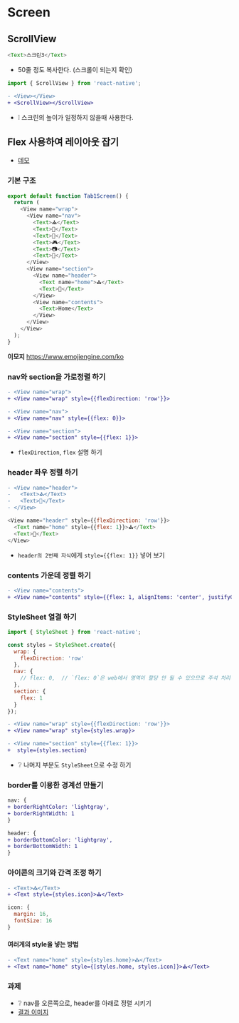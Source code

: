 # Screen

## ScrollView
```js
<Text>스크린3</Text>
```
* 50줄 정도 복사한다. (스크롤이 되는지 확인)
```js
import { ScrollView } from 'react-native';
```
```diff
- <View></View>
+ <ScrollView></ScrollView>
```
* ❕ 스크린의 높이가 일정하지 않을때 사용한다.

## Flex 사용하여 레이아웃 잡기
* [데모](https://ovdncids.github.io/html-css-curriculum/flex)

### 기본 구조
```js
export default function Tab1Screen() {
  return (
    <View name="wrap">
      <View name="nav">
        <Text>⛪</Text>
        <Text>🎡</Text>
        <Text>🎠</Text>
        <Text>🎮</Text>
        <Text>📷</Text>
        <Text>📼</Text>
      </View>
      <View name="section">
        <View name="header">
          <Text name="home">⛪</Text>
          <Text>🤖</Text>
        </View>
        <View name="contents">
          <Text>Home</Text>
        </View>
      </View>
    </View>
  );
}
```
**이모지**
https://www.emojiengine.com/ko

### nav와 section을 가로정렬 하기
```diff
- <View name="wrap">
+ <View name="wrap" style={{flexDirection: 'row'}}>
```
```diff
- <View name="nav">
+ <View name="nav" style={{flex: 0}}>
```
```diff
- <View name="section">
+ <View name="section" style={{flex: 1}}>
```
* `flexDirection`, `flex` 설명 하기

### header 좌우 정렬 하기
```diff
- <View name="header">
-   <Text>⛪</Text>
-   <Text>🤖</Text>
- </View>
```
```js
<View name="header" style={{flexDirection: 'row'}}>
  <Text name="home" style={{flex: 1}}>⛪</Text>
  <Text>🤖</Text>
</View>
```
* `header의 2번째 자식`에게 `style={{flex: 1}}` 넣어 보기

### contents 가운데 정렬 하기
```diff
- <View name="contents">
+ <View name="contents" style={{flex: 1, alignItems: 'center', justifyContent: 'center'}}>
```

### StyleSheet 열결 하기
```js
import { StyleSheet } from 'react-native';

const styles = StyleSheet.create({
  wrap: {
    flexDirection: 'row'
  },
  nav: {
    // flex: 0,  // `flex: 0`은 web에서 영역이 할당 안 될 수 있으므로 주석 처리 한다.
  },
  section: {
    flex: 1
  }
});
```
```diff
- <View name="wrap" style={{flexDirection: 'row'}}>
+ <View name="wrap" style={styles.wrap}>
```
```diff
- <View name="section" style={{flex: 1}}>
+  style={styles.section}
```
* ❔ 나머지 부분도 `StyleSheet`으로 수정 하기

### border를 이용한 경계선 만들기
```diff
nav: {
+ borderRightColor: 'lightgray',
+ borderRightWidth: 1
}
```
```diff
header: {
+ borderBottomColor: 'lightgray',
+ borderBottomWidth: 1
}
```

### 아이콘의 크기와 간격 조정 하기
```diff
- <Text>⛪</Text>
+ <Text style={styles.icon}>⛪</Text>
```
```js
icon: {
  margin: 16,
  fontSize: 16
}
```
#### 여러게의 style을 넣는 방법
```diff
- <Text name="home" style={styles.home}>⛪</Text>
+ <Text name="home" style={[styles.home, styles.icon]}>⛪</Text>
```

### 과제
* ❔ nav를 오른쪽으로, header를 아래로 정렬 시키기
* [결과 이미지](https://ovdncids.github.io/html-css-curriculum/flex/reverse-layout.png)

<!--
## SplashScreen
* 앱이 켜지기 전에 나오는 로고 화면
-->
